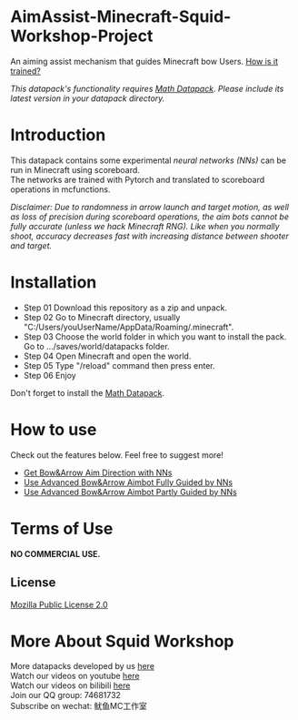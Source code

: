 # AimAssist-Minecraft-Squid-Workshop-Project

An aiming assist mechanism that guides Minecraft bow Users. [How is it trained?](https://github.com/MingshiYangUIUC/Minecraft-MLP-Trainer)

*This datapack's functionality requires [Math Datapack](https://github.com/MingshiYangUIUC/Math-Minecraft-Squid-Workshop-Project). Please include its latest version in your datapack directory.*

# Introduction
This datapack contains some experimental _neural networks (NNs)_ can be run in Minecraft using scoreboard. \
The networks are trained with Pytorch and translated to scoreboard operations in mcfunctions.

*Disclaimer: Due to randomness in arrow launch and target motion, as well as loss of precision during scoreboard operations, the aim bots cannot be fully accurate (unless we hack Minecraft RNG). Like when you normally shoot, accuracy decreases fast with increasing distance between shooter and target.*


# Installation
- Step 01 Download this repository as a zip and unpack.
- Step 02 Go to Minecraft directory, usually "C:/Users/youUserName/AppData/Roaming/.minecraft".
- Step 03 Choose the world folder in which you want to install the pack. Go to .../saves/world/datapacks folder.
- Step 04 Open Minecraft and open the world.
- Step 05 Type "/reload" command then press enter.
- Step 06 Enjoy

Don't forget to install the [Math Datapack](https://github.com/MingshiYangUIUC/Math-Minecraft-Squid-Workshop-Project).

# How to use

Check out the features below. Feel free to suggest more!
- [Get Bow&Arrow Aim Direction with NNs](https://github.com/MingshiYangUIUC/AimAssist-Minecraft-Squid-Workshop-Project/blob/main/Documentation/NN-Aim-Direction-Guide.md)
- [Use Advanced Bow&Arrow Aimbot Fully Guided by NNs](https://github.com/MingshiYangUIUC/AimAssist-Minecraft-Squid-Workshop-Project/blob/main/Documentation/Full-NN-Aim-Assist.md)
- [Use Advanced Bow&Arrow Aimbot Partly Guided by NNs](https://github.com/MingshiYangUIUC/AimAssist-Minecraft-Squid-Workshop-Project/blob/main/Documentation/Half-NN-Aim-Assist.md)

# Terms of Use

**NO COMMERCIAL USE.** 

## License
[Mozilla Public License 2.0](https://github.com/MingshiYangUIUC/AimAssist-Minecraft-Squid-Workshop-Project/blob/main/LICENSE)


# More About Squid Workshop
More datapacks developed by us [here](https://github.com/Squid-Workshop/MinecraftDatapacksProject) \
Watch our videos on youtube [here](https://www.youtube.com/channel/UCwPMgfjjh2d7fFqQ1PXHP7w) \
Watch our videos on bilibili [here](https://space.bilibili.com/649645265?from=search&seid=778816111336987286) \
Join our QQ group: 74681732 \
Subscribe on wechat: 鱿鱼MC工作室 
